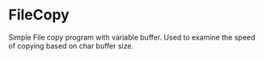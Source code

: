 # FileCopy

Simple File copy program with variable buffer.
Used to examine the speed of copying based on char buffer size.
